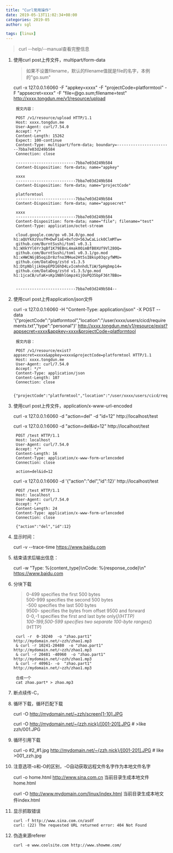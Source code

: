 ```yaml
---
title: "Curl常用操作"
date: 2019-05-13T11:02:34+08:00
categories: 2019-05
author: sgl

tags: [linux]
---
```


>curl --help/--manual查看完整信息

1. 使用curl post上传文件，multipart/form-data

    > 如果不设置filename，默认的filename值就是file的名字，本例的"go.sum"

    curl -x 127.0.0.1:6060 -F "appkey=xxxx" -F "projectCode=platformtool" -F "appsecret=xxxx" -F "file=@go.sum;filename=test" http://xxxx.tongdun.me/v1/resource/upload
    
        报文内容：   
        
        POST /v1/resource/upload HTTP/1.1
        Host: xxxx.tongdun.me
        User-Agent: curl/7.54.0
        Accept: */*
        Content-Length: 15262
        Expect: 100-continue
        Content-Type: multipart/form-data; boundary=------------------------7bba7e03d249b584
        Connection: close
        
        --------------------------7bba7e03d249b584
        Content-Disposition: form-data; name="appkey"
        
        xxxx
        --------------------------7bba7e03d249b584
        Content-Disposition: form-data; name="projectCode"
        
        platformtool
        --------------------------7bba7e03d249b584
        Content-Disposition: form-data; name="appsecret"
        
        xxxx
        --------------------------7bba7e03d249b584
        Content-Disposition: form-data; name="file"; filename="test"
        Content-Type: application/octet-stream
        
        cloud.google.com/go v0.34.0/go.mod h1:aQUYkXzVsufM+DwF1aE+0xfcU+56JwCaLick0ClmMTw=
        github.com/BurntSushi/toml v0.3.1 h1:WXkYYl6Yr3qBf1K79EBnL4mak0OimBfB0XUf9Vl28OQ=
        github.com/BurntSushi/toml v0.3.1/go.mod h1:xHWCNGjB5oqiDr8zfno3MHue2Ht5sIBksp03qcyfWMU=
        github.com/DataDog/zstd v1.3.5 h1:DtpNbljikUepEPD16hD4LvIcmhnhdLTiW/5pHgbmp14=
        github.com/DataDog/zstd v1.3.5/go.mod h1:1jcaCB/ufaK+sKp1NBhlGmpz41jOoPQ35bpF36t7BBo=
        
        
        --------------------------7bba7e03d249b584--

2. 使用curl post上传application/json文件

    curl -x 127.0.0.1:6060 -H "Content-Type: application/json" -X POST --data '{"projectCode":"platformtool","location":"/user/xxxx/users/cicd/requirements.txt","type":"personal"}' http://xxxx.tongdun.me/v1/resource/exist?appsecret=xxxx&appkey=xxxx&projectCode=platformtool
        
        报文内容：
        
        POST /v1/resource/exist?appsecret=xxxx&appkey=xxxx&projectCode=platformtool HTTP/1.1
        Host: xxxx.tongdun.me
        User-Agent: curl/7.54.0
        Accept: */*
        Content-Type: application/json
        Content-Length: 107
        Connection: close
        
        {"projectCode":"platformtool","location":"/user/xxxx/users/cicd/requirements.txt","type":"personal"}

3. 使用curl post上传文件，application/x-www-url-encoded

    curl -x 127.0.0.1:6060  -d "action=del" -d "id=12" http://localhost/test
    
    curl -x 127.0.0.1:6060  -d "action=del&id=12" http://localhost/test
    
        POST /test HTTP/1.1
        Host: localhost
        User-Agent: curl/7.54.0
        Accept: */*
        Content-Length: 16
        Content-Type: application/x-www-form-urlencoded
        Connection: close
        
        action=del&id=12
    
    
    curl -x 127.0.0.1:6060  -d '{"action":"del","id":12}' http://localhost/test
    
        POST /test HTTP/1.1
        Host: localhost
        User-Agent: curl/7.54.0
        Accept: */*
        Content-Length: 24
        Content-Type: application/x-www-form-urlencoded
        Connection: close
        
        {"action":"del","id":12}
        
4. 显示时间：
    
    curl -v --trace-time https://www.baidu.com
    
5. 结束请求后输出信息：

    curl -w "Type: %{content_type}\nCode: %{response_code}\n" https://www.baidu.com

6. 分块下载
    
    > 0-499     specifies the first 500 bytes      
    > 500-999   specifies the second 500 bytes        
    > -500      specifies the last 500 bytes        
    > 9500-     specifies the bytes from offset 9500 and forward        
    > 0-0,-1    specifies the first and last byte only(*)(HTTP)       
    > 100-199,500-599 specifies two separate 100-byte ranges(*) (HTTP)

        curl -r  0-10240  -o "zhao.part1"  http://mydomain.net/~zzh/zhao1.mp3 
        & curl -r 10241-20480  -o "zhao.part1"  http://mydomain.net/~zzh/zhao1.mp3 
        & curl -r 20481 -40960  -o "zhao.part1"  http://mydomain.net/~zzh/zhao1.mp3 
        & curl -r 40961- -o  "zhao.part1"  http://mydomain.net/~zzh/zhao1.mp3
        
        合成一个
        cat zhao.part* > zhao.mp3

7. 断点续传-C，

8. 循环下载，循环匹配下载

    curl -O http://mydomain.net/~zzh/screen[1-10].JPG
    
    curl -O http://mydomain.net/~{zzh,nick}/[001-201].JPG     # >like zzh/001.JPG
    
9. 循环引用下载

    curl -o #2_#1.jpg http://mydomain.net/~{zzh,nick}/[001-201].JPG # like >001_zzh.jpg
    
10. 注意选项-o和-O的区别，-O自动获取远程文件名字作为本地文件名字

    curl -o home.html  http://www.sina.com.cn  当前目录生成本地文件home.html
    
    curl -O http://www.mydomain.com/linux/index.html     当前目录生成本地文件index.html
    
11. 显示抓取错误

        curl -f http://www.sina.com.cn/asdf
        curl: (22) The requested URL returned error: 404 Not Found
        
12. 伪造来源referer

        curl -e www.coolsite.com http://www.showme.com/                     